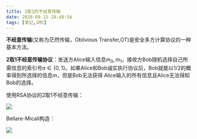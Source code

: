 ```yaml
---
title: 2取1的不经意传输
date: 2020-09-15 18:49:54
tags: [笔记,SMC]
---
```


**不经意传输**(又称为茫然传输，Oblivious Transfer,OT)是安全多方计算协议的一种基本方法。<!--more-->

**2取1不经意传输协议**：发送方Alice输入信息$m_0,m_1$，接收方Bob随机选择自己所需信息的索引号$a \in \{0,1\}$。如果Alice和Bob诚实执行协议后，Bob就能以1/2的概率得到所选择的信息$m$，但是Bob无法获得 Alice输入的所有信息且Alice无法得知Bob的选择。

使用RSA协议的2取1不经意传输：

![](http://img.wanghaojun.cn//img/20200915184743.png)

Bellare-Micali构造：

![](http://img.wanghaojun.cn//img/20200915185259.png)